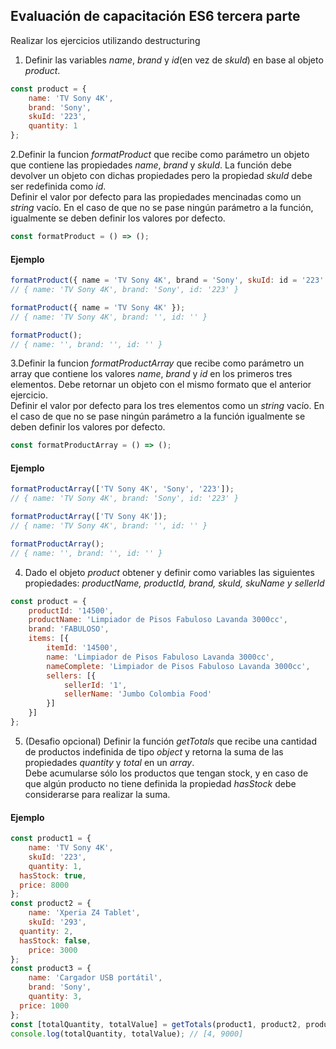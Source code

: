 ## Evaluación de capacitación ES6 tercera parte
Realizar los ejercicios utilizando destructuring

1. Definir las variables *name*, *brand* y *id*(en vez de *skuId*) en base al objeto *product*.

```javascript
const product = {
	name: 'TV Sony 4K',
	brand: 'Sony',
	skuId: '223',
	quantity: 1
};
```

2.Definir la funcion *formatProduct* que recibe como parámetro un objeto que contiene las propiedades *name*, *brand* y *skuId*. La función debe devolver 
un objeto con dichas propiedades pero la propiedad *skuId* debe ser redefinida como *id*.  
Definir el valor por defecto para las propiedades mencinadas como un *string* vacío. En el caso de que no se pase ningún parámetro a la función, igualmente se deben definir los valores por defecto.

```javascript
const formatProduct = () => ();
```


#### Ejemplo
```javascript
formatProduct({ name = 'TV Sony 4K', brand = 'Sony', skuId: id = '223' });
// { name: 'TV Sony 4K', brand: 'Sony', id: '223' }

formatProduct({ name = 'TV Sony 4K' });
// { name: 'TV Sony 4K', brand: '', id: '' }

formatProduct();
// { name: '', brand: '', id: '' }
```


3.Definir la funcion *formatProductArray* que recibe como parámetro un array que contiene los valores *name*, *brand* y *id* en los primeros tres elementos. Debe retornar un objeto con el mismo formato que el anterior ejercicio.  
Definir el valor por defecto para los tres elementos como un *string* vacío. En el caso de que no se pase ningún parámetro a la función igualmente se deben definir los valores por defecto.

```javascript
const formatProductArray = () => ();
```

#### Ejemplo
```javascript
formatProductArray(['TV Sony 4K', 'Sony', '223']);
// { name: 'TV Sony 4K', brand: 'Sony', id: '223' }

formatProductArray(['TV Sony 4K']);
// { name: 'TV Sony 4K', brand: '', id: '' }

formatProductArray();
// { name: '', brand: '', id: '' }
```
4. Dado el objeto *product* obtener y definir como variables las siguientes propiedades:
*productName, productId, brand, skuId, skuName y sellerId*

```javascript
const product = {
	productId: '14500',
	productName: 'Limpiador de Pisos Fabuloso Lavanda 3000cc',
	brand: 'FABULOSO',
	items: [{
		itemId: '14500',
		name: 'Limpiador de Pisos Fabuloso Lavanda 3000cc',
		nameComplete: 'Limpiador de Pisos Fabuloso Lavanda 3000cc',
		sellers: [{
			sellerId: '1',
			sellerName: 'Jumbo Colombia Food'
		}]
	}]
};
```

5. (Desafio opcional) Definir la función *getTotals* que recibe una cantidad de productos indefinida de tipo *object* y retorna la suma de las propiedades *quantity* y *total* en un *array*.  
Debe acumularse sólo los productos que tengan stock, y en caso de que algún producto no tiene definida la propiedad *hasStock* debe considerarse para realizar la suma.


#### Ejemplo
```javascript
const product1 = {
	name: 'TV Sony 4K',
	skuId: '223',
	quantity: 1,
  hasStock: true,
  price: 8000
};
const product2 = {
	name: 'Xperia Z4 Tablet',
	skuId: '293',
  quantity: 2,
  hasStock: false,
	price: 3000
};
const product3 = {
	name: 'Cargador USB portátil',
	brand: 'Sony',
	quantity: 3,
  price: 1000
};
const [totalQuantity, totalValue] = getTotals(product1, product2, product3);
console.log(totalQuantity, totalValue); // [4, 9000]
```
